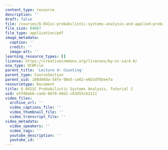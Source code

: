 ```yaml
---
content_type: resource
description: ''
draft: false
file: /courses/6-041sc-probabilistic-systems-analysis-and-applied-probability-fall-2013/e5fd8ab6caeb867049d1c63d55cb2111_MIT6_041SCF13_tut02.pdf
file_size: 84667
file_type: application/pdf
image_metadata:
  caption: ''
  credit: ''
  image-alt: ''
learning_resource_types: []
license: https://creativecommons.org/licenses/by-nc-sa/4.0/
ocw_type: OCWFile
parent_title: 'Lecture 4: Counting'
parent_type: CourseSection
parent_uid: 108d48da-58fe-98e5-ce62-e6b1df65eefa
resourcetype: Document
title: 6.041SC Probabilistic Systems Analysis, Tutorial 2
uid: e5fd8ab6-caeb-8670-49d1-c63d55cb2111
video_files:
  archive_url: ''
  video_captions_file: ''
  video_thumbnail_file: ''
  video_transcript_file: ''
video_metadata:
  video_speakers: ''
  video_tags: ''
  youtube_description: ''
  youtube_id: ''
---
```

